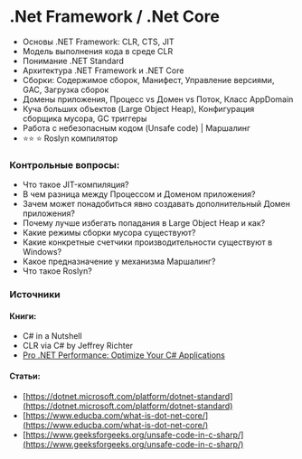 # .Net Framework / .Net Core

* Основы .NET Framework: CLR, CTS, JIT
* Модель выполнения кода в среде CLR
* Понимание .NET Standard
* Архитектура .NET Framework и .NET Core
* Сборки: Содержимое сборок, Манифест, Управление версиями, GAC, Загрузка сборок
* Домены приложения, Процесс vs Домен vs Поток, Класс AppDomain
* Куча больших объектов \(Large Object Heap\), Конфигурация cборщика мусора, GC триггеры
* Работа с небезопасным кодом \(Unsafe code\) \| Маршалинг
* ⭐⭐ ⭐ Roslyn компилятор

### Контрольные вопросы:

* Что такое JIT-компиляция?
* В чем разница между Процессом и Доменом приложения?
* Зачем может понадобиться явно создавать дополнительный Домен приложения?
* Почему лучше избегать попадания в Large Object Heap и как?
* Какие режимы сборки мусора существуют?
* Какие конкретные счетчики производительности существуют в Windows?
* Какое предназначение у механизма Маршалинг?
* Что такое Roslyn?

### Иcточники

#### Книги:

* C\# in a Nutshell
* CLR via C\# by Jeffrey Richter
* [Pro .NET Performance: Optimize Your C\# Applications](https://www.amazon.com/Pro-NET-Performance-Optimize-Applications/dp/1430244585)

#### Статьи:

* [https://dotnet.microsoft.com/platform/dotnet-standard](https://dotnet.microsoft.com/platform/dotnet-standard)
* [https://www.educba.com/what-is-dot-net-core/](https://www.educba.com/what-is-dot-net-core/)
* [https://www.geeksforgeeks.org/unsafe-code-in-c-sharp/](https://www.geeksforgeeks.org/unsafe-code-in-c-sharp/)



